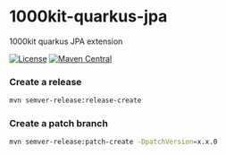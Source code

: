# 1000kit-quarkus-jpa

1000kit quarkus JPA extension

[![License](https://img.shields.io/badge/license-Apache--2.0-green?style=for-the-badge&logo=apache)](https://www.apache.org/licenses/LICENSE-2.0)
[![Maven Central](https://img.shields.io/maven-central/v/org.1000kit.quarkus/1000kit-quarkus-jpa?logo=java&style=for-the-badge)](https://maven-badges.herokuapp.com/maven-central/org.1000kit.quarkus/1000kit-quarkus-jpa)


### Create a release

```bash
mvn semver-release:release-create
```

### Create a patch branch
```bash
mvn semver-release:patch-create -DpatchVersion=x.x.0
